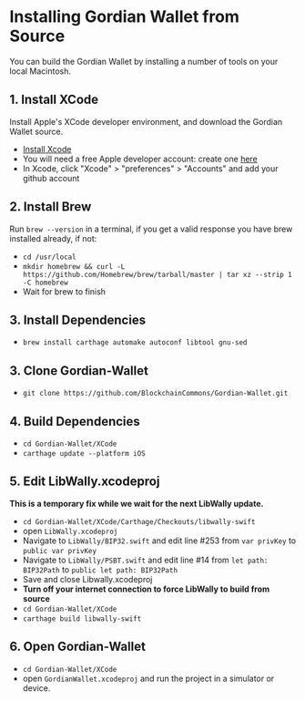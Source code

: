 # Installing Gordian Wallet from Source

You can build the Gordian Wallet by installing a number of tools on your local Macintosh.

## 1. Install XCode

Install Apple's XCode developer environment, and download the Gordian Wallet source.

- [Install Xcode](https://itunes.apple.com/id/app/xcode/id497799835?mt=12)
- You will need a free Apple developer account: create one [here](https://developer.apple.com/programs/enroll/)
- In Xcode, click "Xcode" > "preferences" > "Accounts" and add your github account

## 2. Install Brew

Run `brew --version` in a terminal, if you get a valid response you have brew installed already, if not:
- `cd /usr/local`
- `mkdir homebrew && curl -L https://github.com/Homebrew/brew/tarball/master | tar xz --strip 1 -C homebrew`
- Wait for brew to finish

## 3. Install Dependencies
- `brew install carthage automake autoconf libtool gnu-sed`

## 3. Clone Gordian-Wallet
- `git clone https://github.com/BlockchainCommons/Gordian-Wallet.git`

## 4. Build Dependencies
- `cd Gordian-Wallet/XCode`
- `carthage update --platform iOS`

## 5. Edit LibWally.xcodeproj
**This is a temporary fix while we wait for the next LibWally update.**
- `cd Gordian-Wallet/XCode/Carthage/Checkouts/libwally-swift`
- open `LibWally.xcodeproj`
- Navigate to `LibWally/BIP32.swift` and edit line #253 from `var privKey` to `public var privKey`
- Navigate to  `LibWally/PSBT.swift` and edit line #14 from `let path: BIP32Path` to `public let path: BIP32Path`
- Save and close Libwally.xcodeproj
- **Turn off your internet connection to force LibWally to build from source**
- `cd Gordian-Wallet/XCode`
- `carthage build libwally-swift`


## 6. Open Gordian-Wallet
- `cd Gordian-Wallet/XCode`
- open `GordianWallet.xcodeproj` and run the project in a simulator or device.



